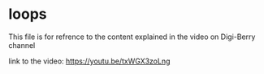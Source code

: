 # loops
This file is for refrence to the content explained in the video on Digi-Berry channel

link to the video: https://youtu.be/txWGX3zoLng
